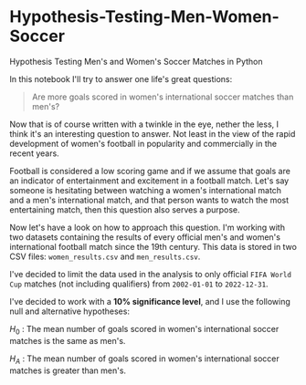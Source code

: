 # Hypothesis-Testing-Men-Women-Soccer
Hypothesis Testing Men's and Women's Soccer Matches in Python

In this notebook I'll try to answer one life's great questions:

> Are more goals scored in women's international soccer matches than men's?

Now that is of course written with a twinkle in the eye, nether the less, I think it's an interesting question to answer. Not least in the view of the rapid development of women's football in popularity and commercially in the recent years.  

Football is considered a low scoring game and if we assume that goals are an indicator of entertainment and excitement in a football match. Let's say someone is hesitating between watching a women's international match and a men's international match, and that person wants to watch the most entertaining match, then this question also serves a purpose.

Now let's have a look on how to approach this question. I'm working with two datasets containing the results of every official men's and women's international football match since the 19th century. This data is stored in two CSV files: `women_results.csv` and `men_results.csv`. 

I've decided to limit the data used in the analysis to only official `FIFA World Cup` matches (not including qualifiers) from `2002-01-01` to `2022-12-31`.

I've decided to work with a **10% significance level**, and I use the following null and alternative hypotheses:

$H_0$ : The mean number of goals scored in women's international soccer matches is the same as men's.

$H_A$ : The mean number of goals scored in women's international soccer matches is greater than men's.
